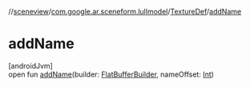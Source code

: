 //[sceneview](../../../index.md)/[com.google.ar.sceneform.lullmodel](../index.md)/[TextureDef](index.md)/[addName](add-name.md)

# addName

[androidJvm]\
open fun [addName](add-name.md)(builder: [FlatBufferBuilder](../../com.google.flatbuffers/-flat-buffer-builder/index.md), nameOffset: [Int](https://kotlinlang.org/api/latest/jvm/stdlib/kotlin/-int/index.html))
